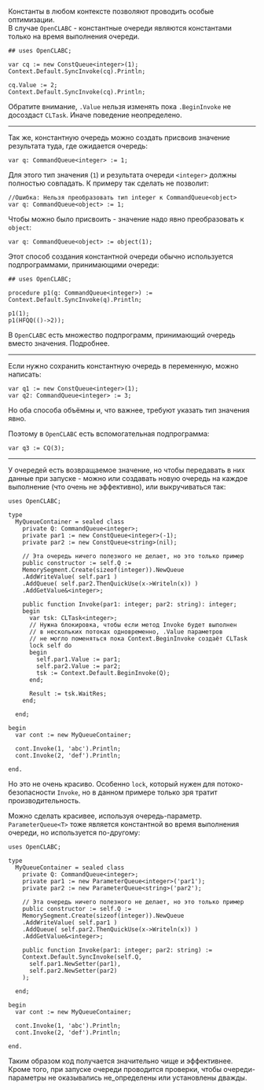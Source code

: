 


Константы в любом контексте позволяют проводить особые оптимизации.\
В случае `OpenCLABC` - константные очереди являются константами только на время выполнения очереди.
```
## uses OpenCLABC;

var cq := new ConstQueue<integer>(1);
Context.Default.SyncInvoke(cq).Println;

cq.Value := 2;
Context.Default.SyncInvoke(cq).Println;
```
Обратите внимание, `.Value` нельзя изменять пока `.BeginInvoke` не досоздаст `CLTask`. Иначе поведение неопределено.

---

Так же, константную очередь можно создать присвоив значение результата туда, где ожидается очередь:
```
var q: CommandQueue<integer> := 1;
```
Для этого тип значения (`1`) и результата очереди `<integer>` должны полностью совпадать. К примеру так сделать не позволит:
```
//Ошибка: Нельзя преобразовать тип integer к CommandQueue<object>
var q: CommandQueue<object> := 1;
```
Чтобы можно было присвоить - значение надо явно преобразовать к `object`:
```
var q: CommandQueue<object> := object(1);
```
Этот способ создания константной очереди обычно используется подпрограммами, принимающими очереди:
```
## uses OpenCLABC;

procedure p1(q: CommandQueue<integer>) :=
Context.Default.SyncInvoke(q).Println;

p1(1);
p1(HFQQ(()->2));
```
В `OpenCLABC` есть множество подпрограмм, принимающий очередь вместо значения.
<a path="../Вложенные очереди/">Подробнее</a>.
 
---

Если нужно сохранить константную очередь в переменную, можно написать:
```
var q1 := new ConstQueue<integer>(1);
var q2: CommandQueue<integer> := 3;
```
Но оба способа объёмны и, что важнее, требуют указать тип значения явно.

Поэтому в `OpenCLABC` есть вспомогательная подпрограмма:
```
var q3 := CQ(3);
```

---

У очередей есть возвращаемое значение, но чтобы передавать в них данные при запуске - можно
или создавать новую очередь на каждое выполнение (что очень не эффективно), или выкручиваться так:
```
uses OpenCLABC;

type
  MyQueueContainer = sealed class
    private Q: CommandQueue<integer>;
    private par1 := new ConstQueue<integer>(-1);
    private par2 := new ConstQueue<string>(nil);
    
    // Эта очередь ничего полезного не делает, но это только пример
    public constructor := self.Q :=
    MemorySegment.Create(sizeof(integer)).NewQueue
    .AddWriteValue( self.par1 )
    .AddQueue( self.par2.ThenQuickUse(x->Writeln(x)) )
    .AddGetValue&<integer>;
    
    public function Invoke(par1: integer; par2: string): integer;
    begin
      var tsk: CLTask<integer>;
      // Нужна блокировка, чтобы если метод Invoke будет выполнен
      // в нескольких потоках одновременно, .Value параметров
      // не могло поменяться пока Context.BeginInvoke создаёт CLTask
      lock self do
      begin
        self.par1.Value := par1;
        self.par2.Value := par2;
        tsk := Context.Default.BeginInvoke(Q);
      end;
      
      Result := tsk.WaitRes;
    end;
    
  end;
  
begin
  var cont := new MyQueueContainer;
  
  cont.Invoke(1, 'abc').Println;
  cont.Invoke(2, 'def').Println;
  
end.
```
Но это не очень красиво. Особенно `lock`, который нужен для потоко-безопасности `Invoke`, но в данном примере только зря тратит производительность.

Можно сделать красивее, используя очередь-параметр. `ParameterQueue<T>` тоже является константной во время выполнения очереди, но используется по-другому:
```
uses OpenCLABC;

type
  MyQueueContainer = sealed class
    private Q: CommandQueue<integer>;
    private par1 := new ParameterQueue<integer>('par1');
    private par2 := new ParameterQueue<string>('par2');
    
    // Эта очередь ничего полезного не делает, но это только пример
    public constructor := self.Q :=
    MemorySegment.Create(sizeof(integer)).NewQueue
    .AddWriteValue( self.par1 )
    .AddQueue( self.par2.ThenQuickUse(x->Writeln(x)) )
    .AddGetValue&<integer>;
    
    public function Invoke(par1: integer; par2: string) :=
    Context.Default.SyncInvoke(self.Q,
      self.par1.NewSetter(par1),
      self.par2.NewSetter(par2)
    );
    
  end;
  
begin
  var cont := new MyQueueContainer;
  
  cont.Invoke(1, 'abc').Println;
  cont.Invoke(2, 'def').Println;
  
end.
```
Таким образом код получается значительно чище и эффективнее.\
Кроме того, при запуске очереди проводится проверки, чтобы очереди-параметры не оказывались не_определены или установлены дважды.


